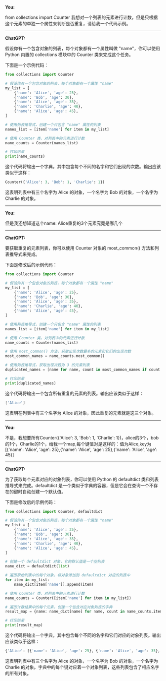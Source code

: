 **You:**

from collections import Counter 我想对一个列表的元素进行计数，但是只根据这个元素的单独一个属性来判断是否重复，请给我一个代码示例。

* * *

**ChatGPT:**

假设你有一个包含对象的列表，每个对象都有一个属性叫做 "name"，你可以使用 Python 内置的 collections 模块中的 Counter 类来完成这个任务。

下面是一个示例代码：

```python
from collections import Counter

# 假设你有一个包含对象的列表，每个对象都有一个属性 "name"
my_list = [
    {'name': 'Alice', 'age': 25},
    {'name': 'Bob', 'age': 30},
    {'name': 'Alice', 'age': 35},
    {'name': 'Charlie', 'age': 40},
    {'name': 'Alice', 'age': 45},
]

# 使用列表推导式，创建一个只包含 "name" 属性的列表
names_list = [item['name'] for item in my_list]

# 使用 Counter 类，对列表中的元素进行计数
name_counts = Counter(names_list)

# 打印结果
print(name_counts)
```

这个代码将输出一个字典，其中包含每个不同的名字和它们出现的次数。输出应该类似于这样：

```python
Counter({'Alice': 3, 'Bob': 1, 'Charlie': 1})
```

这表明列表中有三个名字为 Alice 的对象，一个名字为 Bob 的对象，一个名字为 Charlie 的对象。

* * *

**You:**

但是我还想知道这个name: Alice重复的3个元素究竟是哪几个

* * *

**ChatGPT:**

要获取重复的元素列表，你可以使用 Counter 对象的 most\_common() 方法和列表推导式来完成。

下面是修改后的示例代码：

```python
from collections import Counter

# 假设你有一个包含对象的列表，每个对象都有一个属性 "name"
my_list = [
    {'name': 'Alice', 'age': 25},
    {'name': 'Bob', 'age': 30},
    {'name': 'Alice', 'age': 35},
    {'name': 'Charlie', 'age': 40},
    {'name': 'Alice', 'age': 45},
]

# 使用列表推导式，创建一个只包含 "name" 属性的列表
names_list = [item['name'] for item in my_list]

# 使用 Counter 类，对列表中的元素进行计数
name_counts = Counter(names_list)

# 使用 most_common() 方法，获取出现次数最多的元素和它们的出现次数
most_common_names = name_counts.most_common()

# 使用列表推导式，获取出现次数为 3 的元素列表
duplicated_names = [name for name, count in most_common_names if count == 3]

# 打印结果
print(duplicated_names)
```

这个代码将输出一个包含所有重复的元素的列表。输出应该类似于这样：

```css
['Alice']
```

这表明在列表中有三个名字为 Alice 的对象，因此重复的元素就是这三个对象。

* * *

**You:**

不是，我想要所有Counter({'Alice': 3, 'Bob': 1, 'Charlie': 1})，alice的3个，bob的1个，Charlie的1个，给我一个map,每个键值对是这样的：值为Alice,key为\[{'name': 'Alice', 'age': 25},{'name': 'Alice', 'age': 25},{'name': 'Alice', 'age': 45}\]

* * *

**ChatGPT:**

为了获取每个元素对应的对象列表，你可以使用 Python 的 defaultdict 类和列表推导式来完成。defaultdict 是一个类似于字典的容器，但是它会在查询一个不存在的键时自动创建一个默认值。

下面是修改后的示例代码：

```python
from collections import Counter, defaultdict

# 假设你有一个包含对象的列表，每个对象都有一个属性 "name"
my_list = [
    {'name': 'Alice', 'age': 25},
    {'name': 'Bob', 'age': 30},
    {'name': 'Alice', 'age': 35},
    {'name': 'Charlie', 'age': 40},
    {'name': 'Alice', 'age': 45},
]

# 创建一个 defaultdict 对象，它的默认值是一个空列表
name_dict = defaultdict(list)

# 遍历原始列表中的每个对象，将对象添加到 defaultdict 对应的列表中
for item in my_list:
    name_dict[item['name']].append(item)

# 使用 Counter 类，对列表中的元素进行计数
name_counts = Counter([item['name'] for item in my_list])

# 遍历计数结果中的每个元素，创建一个包含对应对象列表的字典
result_map = {name: name_dict[name] for name, count in name_counts.items()}

# 打印结果
print(result_map)
```

这个代码将输出一个字典，其中包含每个不同的名字和它们对应的对象列表。输出应该类似于这样：

```python
{'Alice': [{'name': 'Alice', 'age': 25}, {'name': 'Alice', 'age': 35}, {'name': 'Alice', 'age': 45}], 'Bob': [{'name': 'Bob', 'age': 30}], 'Charlie': [{'name': 'Charlie', 'age': 40}]}
```

这表明列表中有三个名字为 Alice 的对象，一个名字为 Bob 的对象，一个名字为 Charlie 的对象。字典中的每个键对应着一个对象列表，这些列表包含了相应名字的所有对象。